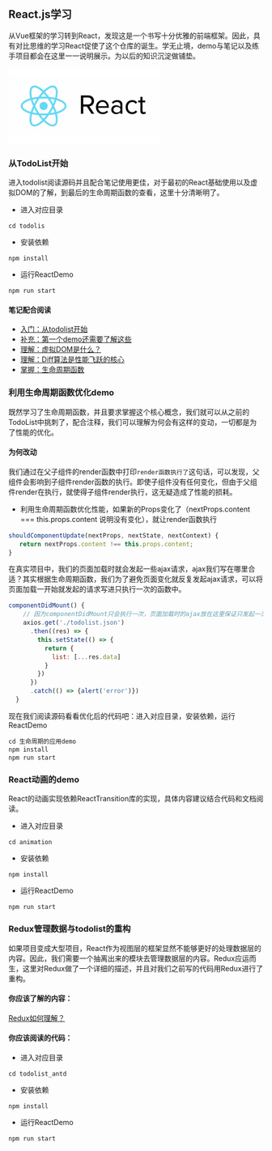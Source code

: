 ## React.js学习
从Vue框架的学习转到React，发现这是一个书写十分优雅的前端框架。因此，具有对比思维的学习React促使了这个仓库的诞生。学无止境，demo与笔记以及练手项目都会在这里一一说明展示。为以后的知识沉淀做铺垫。

<img src='./book/img/logo.jpg' style="height: 150px;text-align:center"/>

### 从TodoList开始

进入todolist阅读源码并且配合笔记使用更佳，对于最初的React基础使用以及虚拟DOM的了解，到最后的生命周期函数的查看，这里十分清晰明了。

- 进入对应目录
```shell
cd todolis
```
- 安装依赖
```shell
npm install
```
- 运行ReactDemo
```shell
npm run start
```

#### 笔记配合阅读
- [入门：从todolist开始](./book/01.从TodoList开始.md)
- [补充：第一个demo还需要了解这些](./book/02.todolist的细节补充.md)
- [理解：虚拟DOM是什么？](./book/03.虚拟DOM.md)
- [理解：Diff算法是性能飞跃的核心](./book/04.虚拟DOM的Diff算法.md)
- [掌握：生命周期函数](./book/生命周期.md)

### 利用生命周期函数优化demo
既然学习了生命周期函数，并且要求掌握这个核心概念，我们就可以从之前的TodoList中挑刺了，配合注释，我们可以理解为何会有这样的变动，一切都是为了性能的优化。

#### 为何改动

我们通过在父子组件的render函数中打印`render函数执行了`这句话，可以发现，父组件会影响到子组件render函数的执行。即使子组件没有任何变化，但由于父组件render在执行，就使得子组件render执行，这无疑造成了性能的损耗。

- 利用生命周期函数优化性能，如果新的Props变化了（nextProps.content === this.props.content 说明没有变化），就让render函数执行

```javascript
shouldComponentUpdate(nextProps, nextState, nextContext) {
   return nextProps.content !== this.props.content;
}
```

在真实项目中，我们的页面加载时就会发起一些ajax请求，ajax我们写在哪里合适？其实根据生命周期函数，我们为了避免页面变化就反复发起ajax请求，可以将页面加载一开始就发起的请求写进只执行一次的函数中。

```javascript
componentDidMount() {
    // 因为componentDidMount只会执行一次，页面加载时的ajax放在这里保证只发起一次请求即可
    axios.get('./todolist.json')
      .then((res) => {
        this.setState(() => {
          return {
            list: [...res.data]
          }
        })
      })
      .catch(() => {alert('error')})
  }
```

现在我们阅读源码看看优化后的代码吧：进入对应目录，安装依赖，运行ReactDemo

```shell
cd 生命周期的应用demo
npm install
npm run start
```
### React动画的demo

React的动画实现依赖ReactTransition库的实现，具体内容建议结合代码和文档阅读。

- 进入对应目录

```shell
cd animation
```

- 安装依赖

```shell
npm install
```

- 运行ReactDemo

```shell
npm run start
```

### Redux管理数据与todolist的重构

如果项目变成大型项目，React作为视图层的框架显然不能够更好的处理数据层的内容。因此，我们需要一个抽离出来的模块去管理数据层的内容。Redux应运而生，这里对Redux做了一个详细的描述，并且对我们之前写的代码用Redux进行了重构。

#### 你应该了解的内容：

[Redux如何理解？](./book/06.Redux的初步了解.md)

#### 你应该阅读的代码：

- 进入对应目录

```shell
cd todolist_antd
```

- 安装依赖

```shell
npm install
```

- 运行ReactDemo

```shell
npm run start
```